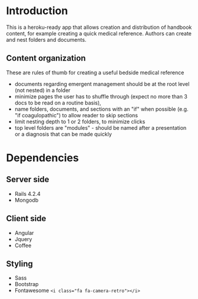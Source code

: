 # Introduction
This is a heroku-ready app that allows creation and distribution of handbook content, for example creating a quick medical reference. Authors can create and nest folders and documents.

## Content organization 
These are rules of thumb for creating a useful bedside medical reference
* documents regarding emergent management should be at the root level (not nested) in a folder 
* minimize pages the user has to shuffle through (expect no more than 3 docs to be read on a routine basis), 
* name folders, documents, and sections with an "if" when possible (e.g. "if coagulopathic") to allow reader to skip sections 
* limit nesting depth to 1 or 2 folders, to minimize clicks 
* top level folders are "modules" - should be named after a presentation or a diagnosis that can be made quickly

# Dependencies

## Server side
* Rails 4.2.4
* Mongodb

## Client side
* Angular
* Jquery
* Coffee

## Styling
* Sass
* Bootstrap
* Fontawesome ```<i class="fa fa-camera-retro"></i>```


